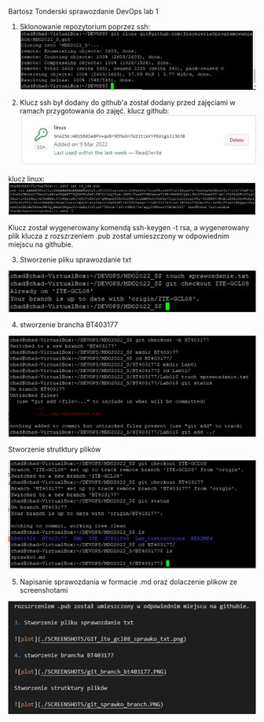 Bartosz Tonderski sprawozdanie DevOps lab 1

1. Sklonowanie repozytorium poprzez ssh:
![plot](./SCREENSHOTS/clone.png)

2. Klucz ssh był dodany do github'a został dodany przed zajęciami w ramach przygotowania do zajęć.
klucz github:
![plot](./SCREENSHOTS/SSH_github.png)

klucz linux:
![plot](./SCREENSHOTS/SSH_linux.png)

Klucz został wygenerowany komendą ssh-keygen -t rsa, a wygenerowany plik klucza z rozszrzeniem .pub został umieszczony w odpowiednim miejscu na githubie.

3. Stworzenie pliku sprawozdanie txt

![plot](./SCREENSHOTS/GIT_ite_gcl08_sprawko_txt.png)

4. stworzenie brancha BT403177

![plot](./SCREENSHOTS/git_branch_bt403177.PNG)

Stworzenie strutktury plików

![plot](./SCREENSHOTS/git_sprawko_branch.PNG)

5. Napisanie sprawozdania w formacie .md oraz dolaczenie plikow ze screenshotami

![plot](./SCREENSHOTS/markdown.PNG)

